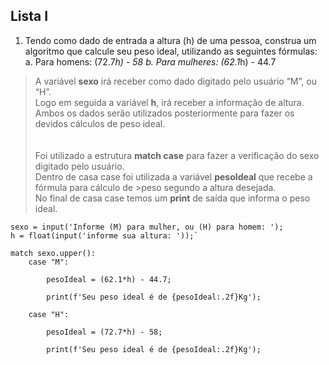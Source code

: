 ## Lista I

 

1. Tendo como dado de entrada a altura (h) de uma pessoa, construa um algoritmo que calcule seu peso ideal, utilizando as seguintes fórmulas: a. Para homens: (72.7*h) - 58 b. Para mulheres: (62.1*h) - 44.7 
 

>A variável **sexo** irá receber como dado digitado pelo usuário “M”, ou “H”. <br> 
> Logo em seguida a variável **h**, irá receber a informação de altura. <br> 
> Ambos os dados serão utilizados posteriormente para fazer os devidos cálculos de peso ideal. <br> 
> <br> 
> <br> 
> Foi utilizado a estrutura **match case** para fazer a verificação do sexo digitado pelo usuário. <br> 
> Dentro de casa case foi utilizada a variável **pesoIdeal** que recebe a fórmula para cálculo de >peso segundo a altura desejada. <br> 
> No final de casa case temos um **print** de saída que informa o peso ideal. 
 
```
sexo = input('Informe (M) para mulher, ou (H) para homem: '); 
h = float(input('informe sua altura: '));` 

match sexo.upper(): 
    case "M": 

        pesoIdeal = (62.1*h) - 44.7; 

        print(f'Seu peso ideal é de {pesoIdeal:.2f}Kg'); 

    case "H": 

        pesoIdeal = (72.7*h) - 58; 

        print(f'Seu peso ideal é de {pesoIdeal:.2f}Kg'); 
  ```
